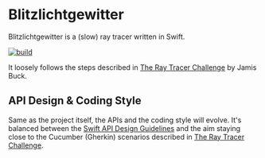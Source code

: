 # Blitzlichtgewitter

Blitzlichtgewitter is a (slow) ray tracer written in Swift.

[![build](https://github.com/lennartstolz/blitzlichtgewitter/actions/workflows/build.yml/badge.svg)](https://github.com/lennartstolz/blitzlichtgewitter/actions/workflows/build.yml)

It loosely follows the steps described in [The Ray Tracer Challenge](http://raytracerchallenge.com/) by Jamis Buck.

## API Design & Coding Style

Same as the project itself, the APIs and the coding style will evolve. It's balanced between the 
[Swift API Design Guidelines](https://swift.org/documentation/api-design-guidelines/) and the aim staying close to the 
Cucumber (Gherkin) scenarios described in [The Ray Tracer Challenge](http://raytracerchallenge.com/).
